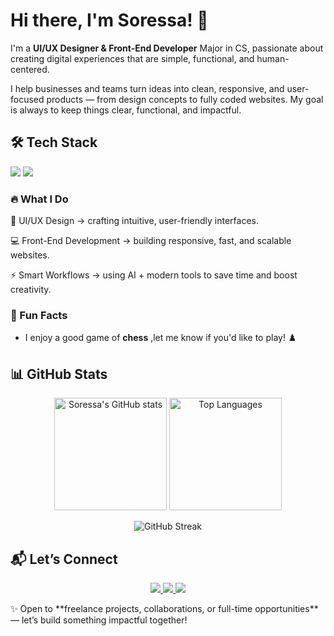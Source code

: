 # Hi there, I'm Soressa! 👋
I'm a **UI/UX Designer & Front-End Developer** Major in CS, passionate about creating digital experiences that are simple, functional, and human-centered.

I help businesses and teams turn ideas into clean, responsive, and user-focused products — from design concepts to fully coded websites. My goal is always to keep things clear, functional, and impactful.
## 🛠 Tech Stack
<p align="left">
  <img src="https://skillicons.dev/icons?i=html,css,js,php,python,react,tailwind,flutter,wordpress,figma,git,github" />
  <img src="https://img.shields.io/badge/-AI%20Tools-412991?logo=openai&logoColor=white&style=flat" />
</p>

### 🔥 What I Do

🎨 UI/UX Design → crafting intuitive, user-friendly interfaces.

💻 Front-End Development → building responsive, fast, and scalable websites.

⚡ Smart Workflows → using AI + modern tools to save time and boost creativity.

### 🎯 Fun Facts
- I enjoy a good game of **chess** ,let me know if you'd like to play! ♟️

## 📊 GitHub Stats  

<p align="center">
  <img src="https://github-readme-stats.vercel.app/api?username=soressa-alemayehu&show_icons=true&theme=tokyonight" alt="Soressa's GitHub stats" height="180em" />
  <img src="https://github-readme-stats.vercel.app/api/top-langs/?username=soressa-alemayehu&layout=compact&theme=tokyonight" alt="Top Languages" height="180em" />
</p>

<p align="center">
  <img src="https://github-readme-streak-stats.herokuapp.com?user=soressa-alemayehu&theme=tokyonight" alt="GitHub Streak" />
</p>

## 📬 Let’s Connect  

<p align="center">
  <a href="mailto:soressaale.ayehu21@gmail.com">
    <img src="https://img.shields.io/badge/Email-D14836?style=for-the-badge&logo=gmail&logoColor=white" />
  </a>
  <a href="https://www.linkedin.com/in/soressa-alemayehu">
    <img src="https://img.shields.io/badge/LinkedIn-0A66C2?style=for-the-badge&logo=linkedin&logoColor=white" />
  </a>
  <a href="https://soressa-alemayehu.vercel.app">
    <img src="https://img.shields.io/badge/Portfolio-000000?style=for-the-badge&logo=vercel&logoColor=white" />
  </a>
</p>  
✨ Open to **freelance projects, collaborations, or full-time opportunities** — let’s build something impactful together!

